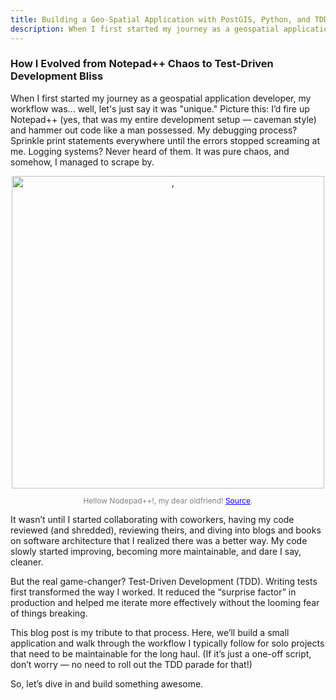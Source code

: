 ```yaml
---
title: Building a Geo-Spatial Application with PostGIS, Python, and TDD
description: When I first started my journey as a geospatial application developer, my workflow was... well, let's just say it was "unique." Picture this..
---
```


### How I Evolved from Notepad++ Chaos to Test-Driven Development Bliss

When I first started my journey as a geospatial application developer, my workflow was... well, let's just say it was "unique." Picture this: I’d fire up Notepad++ (yes, that was my entire development setup — caveman style) and hammer out code like a man possessed. My debugging process? Sprinkle print statements everywhere until the errors stopped screaming at me. Logging systems? Never heard of them. It was pure chaos, and somehow, I managed to scrape by.
<div style="text-align: center;">
<img src="https://preview.redd.it/notepad-meme-lol-v0-douf2d3cphp81.jpg?width=1080&crop=smart&auto=webp&s=e88ddcd2a75edcb4ae46fe2850e13d21e17356e2" alt=, width=500>
<p style="font-size: 12px; color: gray;">Hellow Nodepad++!, my dear oldfriend! <a href="https://www.reddit.com/r/ProgrammerHumor/comments/tnhato/notepad_meme_lol/" target="_blank", style="color: blue;">Source</a>.</p>
</div>

It wasn’t until I started collaborating with coworkers, having my code reviewed (and shredded), reviewing theirs, and diving into blogs and books on software architecture that I realized there was a better way. My code slowly started improving, becoming more maintainable, and dare I say, cleaner.

But the real game-changer? Test-Driven Development (TDD). Writing tests first transformed the way I worked. It reduced the “surprise factor” in production and helped me iterate more effectively without the looming fear of things breaking.

This blog post is my tribute to that process. Here, we’ll build a small application and walk through the workflow I typically follow for solo projects that need to be maintainable for the long haul. (If it’s just a one-off script, don’t worry — no need to roll out the TDD parade for that!)

So, let’s dive in and build something awesome.